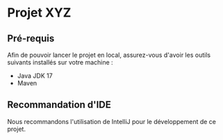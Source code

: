 # Projet XYZ

## Pré-requis

Afin de pouvoir lancer le projet en local, assurez-vous d'avoir les outils suivants installés sur votre machine :

- Java JDK 17
- Maven

## Recommandation d'IDE

Nous recommandons l'utilisation de IntelliJ pour le développement de ce projet.



